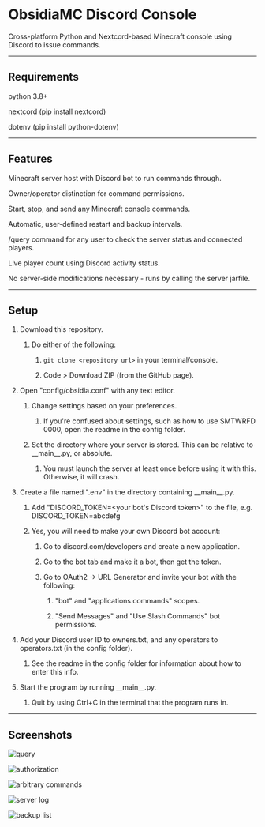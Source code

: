 # ObsidiaMC Discord Console

Cross-platform Python and Nextcord-based Minecraft console using Discord to issue commands. 

---

## Requirements

python 3.8+

nextcord (pip install nextcord)

dotenv (pip install python-dotenv)

---

## Features

Minecraft server host with Discord bot to run commands through.

Owner/operator distinction for command permissions.

Start, stop, and send any Minecraft console commands.

Automatic, user-defined restart and backup intervals.

/query command for any user to check the server status and connected players.

Live player count using Discord activity status.

No server-side modifications necessary - runs by calling the server jarfile.

---

## Setup

1) Download this repository.

    1) Do either of the following:

        1) `git clone <repository url>` in your terminal/console.

        2) Code > Download ZIP (from the GitHub page).
  
2) Open "config/obsidia.conf" with any text editor.
  
    1) Change settings based on your preferences.

        1) If you're confused about settings, such as how to use SMTWRFD 0000, open the readme in the config folder.
    
    2) Set the directory where your server is stored. This can be relative to \_\_main__.py, or absolute.

        1) You must launch the server at least once before using it with this. Otherwise, it will crash.

3) Create a file named ".env" in the directory containing \_\_main__.py.

    1) Add "DISCORD_TOKEN=<your bot's Discord token>" to the file, e.g. DISCORD_TOKEN=abcdefg

    2) Yes, you will need to make your own Discord bot account:

        1) Go to discord.com/developers and create a new application.

        2) Go to the bot tab and make it a bot, then get the token.

        3) Go to OAuth2 -> URL Generator and invite your bot with the following:

            1) "bot" and "applications.commands" scopes.

            2) "Send Messages" and "Use Slash Commands" bot permissions.

4) Add your Discord user ID to owners.txt, and any operators to operators.txt (in the config folder).

    1) See the readme in the config folder for information about how to enter this info.

5) Start the program by running \_\_main__.py.
  
    1) Quit by using Ctrl+C in the terminal that the program runs in.


---

## Screenshots

![query](https://user-images.githubusercontent.com/38796431/161887885-3316afa7-e788-46c0-bd1f-6335a5f6a49b.png)

![authorization](https://user-images.githubusercontent.com/38796431/161887939-b42b1cb1-67ca-41c2-b1e2-bde1c797e246.png)

![arbitrary commands](https://user-images.githubusercontent.com/38796431/161887954-5e2bfa99-b324-42e3-89e0-efc42095e4c5.png)

![server log](https://user-images.githubusercontent.com/38796431/161887919-c65147a8-2154-4745-afb4-67014929e94e.png)

![backup list](https://user-images.githubusercontent.com/38796431/161887949-742256f8-a419-49f2-9230-a6b83433b8cc.png)
